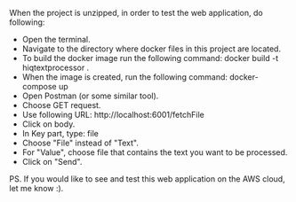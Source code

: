 When the project is unzipped, in order to test the web application, do following:
- Open the terminal.
- Navigate to the directory where docker files in this project are located.
- To build the docker image run the following command: docker build -t hiqtextprocessor .
- When the image is created, run the following command: docker-compose up
- Open Postman (or some similar tool).
- Choose GET request.
- Use following URL: http://localhost:6001/fetchFile
- Click on body.
- In Key part, type: file
- Choose "File" instead of "Text".
- For "Value", choose file that contains the text you want to be processed.
- Click on "Send". 

PS. If you would like to see and test this web application on the AWS cloud, let me know :). 